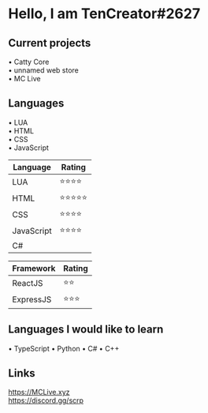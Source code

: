 # Hello, I am TenCreator#2627

## Current projects
• Catty Core <br/>
• unnamed web store <br/>
• MC Live <br/>

## Languages
• LUA <br/>
• HTML <br/>
• CSS <br/>
• JavaScript <br/>

|Language|Rating|
|--------|------|
|LUA|⭐️⭐️⭐️⭐️|
|HTML|⭐️⭐️⭐️⭐️⭐️|
|CSS|⭐️⭐️⭐️⭐️|
|JavaScript|⭐️⭐️⭐️⭐️|
|C#||

|Framework|Rating|
|--------|------|
|ReactJS|⭐️⭐️|
|ExpressJS|⭐️⭐️⭐️|

## Languages I would like to learn
• TypeScript
• Python
• C#
• C++

## Links
https://MCLive.xyz <br/>
https://discord.gg/scrp 
